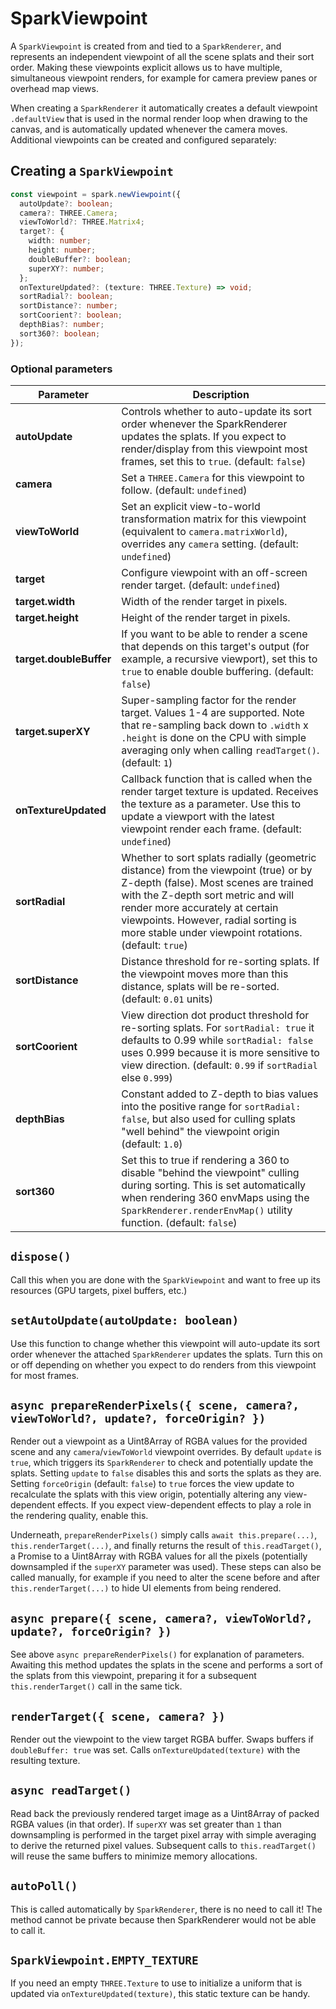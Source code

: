 # SparkViewpoint

A `SparkViewpoint` is created from and tied to a `SparkRenderer`, and represents an independent viewpoint of all the scene splats and their sort order. Making these viewpoints explicit allows us to have multiple, simultaneous viewpoint renders, for example for camera preview panes or overhead map views.

When creating a `SparkRenderer` it automatically creates a default viewpoint `.defaultView` that is used in the normal render loop when drawing to the canvas, and is automatically updated whenever the camera moves. Additional viewpoints can be created and configured separately:

## Creating a `SparkViewpoint`

```typescript
const viewpoint = spark.newViewpoint({
  autoUpdate?: boolean;
  camera?: THREE.Camera;
  viewToWorld?: THREE.Matrix4;
  target?: {
    width: number;
    height: number;
    doubleBuffer?: boolean;
    superXY?: number;
  };
  onTextureUpdated?: (texture: THREE.Texture) => void;
  sortRadial?: boolean;
  sortDistance?: number;
  sortCoorient?: boolean;
  depthBias?: number;
  sort360?: boolean;
});
```

### Optional parameters

| **Parameter**     | Description |
| ----------------- | ----------- |
| **autoUpdate**    | Controls whether to auto-update its sort order whenever the SparkRenderer updates the splats. If you expect to render/display from this viewpoint most frames, set this to `true`. (default: `false`)
| **camera**        | Set a `THREE.Camera` for this viewpoint to follow. (default: `undefined`)
| **viewToWorld**   | Set an explicit view-to-world transformation matrix for this viewpoint (equivalent to `camera.matrixWorld`), overrides any `camera` setting. (default: `undefined`)
| **target**        | Configure viewpoint with an off-screen render target. (default: `undefined`)
| **target.width**  | Width of the render target in pixels.
| **target.height** | Height of the render target in pixels.
| **target.doubleBuffer** | If you want to be able to render a scene that depends on this target's output (for example, a recursive viewport), set this to `true` to enable double buffering. (default: `false`)
| **target.superXY** | Super-sampling factor for the render target. Values 1-4 are supported. Note that re-sampling back down to `.width` x `.height` is done on the CPU with simple averaging only when calling `readTarget()`. (default: `1`)
| **onTextureUpdated** | Callback function that is called when the render target texture is updated. Receives the texture as a parameter. Use this to update a viewport with the latest viewpoint render each frame. (default: `undefined`)
| **sortRadial**    | Whether to sort splats radially (geometric distance) from the viewpoint (true) or by Z-depth (false). Most scenes are trained with the Z-depth sort metric and will render more accurately at certain viewpoints. However, radial sorting is more stable under viewpoint rotations. (default: `true`)
| **sortDistance**  | Distance threshold for re-sorting splats. If the viewpoint moves more than this distance, splats will be re-sorted. (default: `0.01` units)
| **sortCoorient**  | View direction dot product threshold for re-sorting splats. For `sortRadial: true` it defaults to 0.99 while `sortRadial: false` uses 0.999 because it is more sensitive to view direction. (default: `0.99` if `sortRadial` else `0.999`)
| **depthBias**     | Constant added to Z-depth to bias values into the positive range for `sortRadial: false`, but also used for culling splats "well behind" the viewpoint origin (default: `1.0`)
| **sort360**       | Set this to true if rendering a 360 to disable "behind the viewpoint" culling during sorting. This is set automatically when rendering 360 envMaps using the `SparkRenderer.renderEnvMap()` utility function. (default: `false`)

## `dispose()`

Call this when you are done with the `SparkViewpoint` and want to free up its resources (GPU targets, pixel buffers, etc.)

## `setAutoUpdate(autoUpdate: boolean)`

Use this function to change whether this viewpoint will auto-update its sort order whenever the attached `SparkRenderer` updates the splats. Turn this on or off depending on whether you expect to do renders from this viewpoint for most frames.

## `async prepareRenderPixels({ scene, camera?, viewToWorld?, update?, forceOrigin? })`

Render out a viewpoint as a Uint8Array of RGBA values for the provided scene and any `camera`/`viewToWorld` viewpoint overrides. By default `update` is `true`, which triggers its `SparkRenderer` to check and potentially update the splats. Setting `update` to `false` disables this and sorts the splats as they are. Setting `forceOrigin` (default: `false`) to `true` forces the view update to recalculate the splats with this view origin, potentially altering any view-dependent effects. If you expect view-dependent effects to play a role in the rendering quality, enable this.

Underneath, `prepareRenderPixels()` simply calls `await this.prepare(...)`, `this.renderTarget(...)`, and finally returns the result of `this.readTarget()`, a Promise to a Uint8Array with RGBA values for all the pixels (potentially downsampled if the `superXY` parameter was used). These steps can also be called manually, for example if you need to alter the scene before and after `this.renderTarget(...)` to hide UI elements from being rendered.

## `async prepare({ scene, camera?, viewToWorld?, update?, forceOrigin? })`

See above `async prepareRenderPixels()` for explanation of parameters. Awaiting this method updates the splats in the scene and performs a sort of the splats from this viewpoint, preparing it for a subsequent `this.renderTarget()` call in the same tick.

## `renderTarget({ scene, camera? })`

Render out the viewpoint to the view target RGBA buffer. Swaps buffers if `doubleBuffer: true` was set. Calls `onTextureUpdated(texture)` with the resulting texture.

## `async readTarget()`

Read back the previously rendered target image as a Uint8Array of packed RGBA values (in that order). If `superXY` was set greater than `1` than downsampling is performed in the target pixel array with simple averaging to derive the returned pixel values. Subsequent calls to `this.readTarget()` will reuse the same buffers to minimize memory allocations.

## `autoPoll()`

This is called automatically by `SparkRenderer`, there is no need to call it! The method cannot be private because then SparkRenderer would not be able to call it.

## `SparkViewpoint.EMPTY_TEXTURE`

If you need an empty `THREE.Texture` to use to initialize a uniform that is updated via `onTextureUpdated(texture)`, this static texture can be handy.
